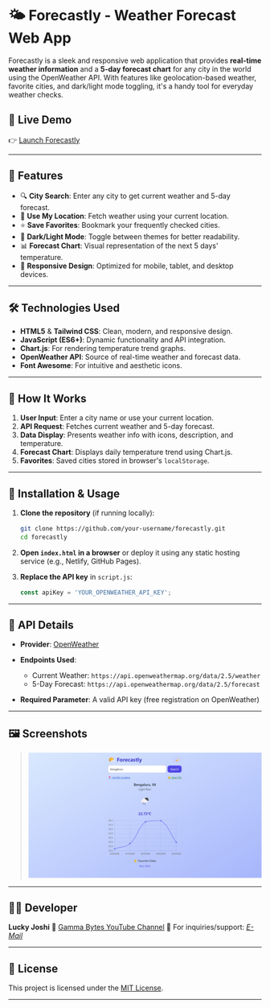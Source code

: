 # 🌤 Forecastly - Weather Forecast Web App

Forecastly is a sleek and responsive web application that provides **real-time weather information** and a **5-day forecast chart** for any city in the world using the OpenWeather API. With features like geolocation-based weather, favorite cities, and dark/light mode toggling, it's a handy tool for everyday weather checks.

## 🚀 Live Demo

👉 [Launch Forecastly](https://forecastlybylucky.netlify.app/)

---

## 🧩 Features

* 🔍 **City Search**: Enter any city to get current weather and 5-day forecast.
* 📍 **Use My Location**: Fetch weather using your current location.
* ⭐ **Save Favorites**: Bookmark your frequently checked cities.
* 🌙 **Dark/Light Mode**: Toggle between themes for better readability.
* 📊 **Forecast Chart**: Visual representation of the next 5 days' temperature.
* 📱 **Responsive Design**: Optimized for mobile, tablet, and desktop devices.

---

## 🛠️ Technologies Used

* **HTML5** & **Tailwind CSS**: Clean, modern, and responsive design.
* **JavaScript (ES6+)**: Dynamic functionality and API integration.
* **Chart.js**: For rendering temperature trend graphs.
* **OpenWeather API**: Source of real-time weather and forecast data.
* **Font Awesome**: For intuitive and aesthetic icons.

---

## 🧪 How It Works

1. **User Input**: Enter a city name or use your current location.
2. **API Request**: Fetches current weather and 5-day forecast.
3. **Data Display**: Presents weather info with icons, description, and temperature.
4. **Forecast Chart**: Displays daily temperature trend using Chart.js.
5. **Favorites**: Saved cities stored in browser's `localStorage`.

---

## 🔧 Installation & Usage

1. **Clone the repository** (if running locally):

   ```bash
   git clone https://github.com/your-username/forecastly.git
   cd forecastly
   ```

2. **Open `index.html` in a browser** or deploy it using any static hosting service (e.g., Netlify, GitHub Pages).

3. **Replace the API key** in `script.js`:

   ```javascript
   const apiKey = 'YOUR_OPENWEATHER_API_KEY';
   ```

---

## 📡 API Details

* **Provider**: [OpenWeather](https://openweathermap.org/)
* **Endpoints Used**:

  * Current Weather: `https://api.openweathermap.org/data/2.5/weather`
  * 5-Day Forecast: `https://api.openweathermap.org/data/2.5/forecast`
* **Required Parameter**: A valid API key (free registration on OpenWeather)

---

## 🖼️ Screenshots

> ![Forecastly Screenshot](Screenshot.png)

---

## 🧑‍💻 Developer

**Lucky Joshi**
🔗 [Gamma Bytes YouTube Channel](https://youtube.com/@gammabytesofficial?feature=shared)
📧 For inquiries/support: *[E-Mail](mailto:luckyjoshi524@gmail.com)*

---

## 📃 License

This project is licensed under the [MIT License](LICENSE).

---



